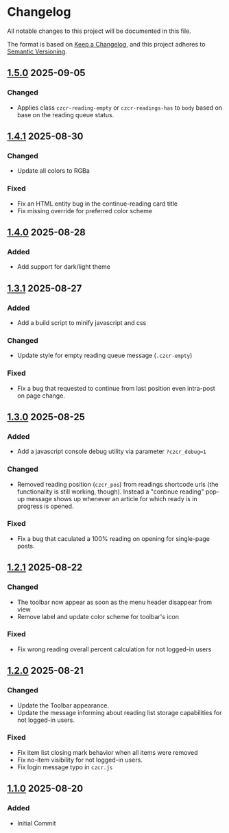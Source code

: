 # Changelog

All notable changes to this project will be documented in this file.

The format is based on [Keep a Changelog](https://keepachangelog.com/en/1.1.0/),
and this project adheres to [Semantic Versioning](https://semver.org/spec/v2.0.0.html).

## [1.5.0] 2025-09-05
### Changed
- Applies class `czcr-reading-empty` or `czcr-readings-has` to `body` based on
base on the reading queue status.

## [1.4.1] 2025-08-30
### Changed
- Update all colors to RGBa
### Fixed
- Fix an HTML entity bug in the continue-reading card title
- Fix missing override for preferred color scheme

## [1.4.0] 2025-08-28
### Added
- Add support for dark/light theme

## [1.3.1] 2025-08-27
### Added
- Add a build script to minify javascript and css
### Changed
- Update style for empty reading queue message (`.czcr-empty`)
### Fixed
- Fix a bug that requested to continue from last position even intra-post on
page change.

## [1.3.0] 2025-08-25
### Added
- Add a javascript console debug utility via parameter `?czcr_debug=1`
### Changed
- Removed reading position (`czcr_pos`) from readings shortcode urls (the functionality is still working, though). Instead a "continue reading" pop-up message shows up whenever an article for which ready is in progress is opened.
### Fixed
- Fix a bug that caculated a 100% reading on opening for single-page posts.

## [1.2.1] 2025-08-22
### Changed
- The toolbar now appear as soon as the menu header disappear from view
- Remove label and update color scheme for toolbar's icon
### Fixed
- Fix wrong reading overall percent calculation for not logged-in users

## [1.2.0] 2025-08-21
### Changed
- Update the Toolbar appearance.
- Update the message informing about reading list storage capabilities for not logged-in users.
### Fixed
- Fix item list closing mark behavior when all items were removed
- Fix no-item visibility for not logged-in users.
- Fix login message typo in `czcr.js`

## [1.1.0] 2025-08-20
### Added
- Initial Commit


[Unreleased]: https://github.com/erremauro/cz-continue-reading/compare/v1.5.0...HEAD
[1.5.0]: https://github.com/erremauro/cz-continue-reading/releases/tag/v1.5.0
[1.4.1]: https://github.com/erremauro/cz-continue-reading/releases/tag/v1.4.1
[1.4.0]: https://github.com/erremauro/cz-continue-reading/releases/tag/v1.4.0
[1.3.1]: https://github.com/erremauro/cz-continue-reading/releases/tag/v1.3.1
[1.3.0]: https://github.com/erremauro/cz-continue-reading/releases/tag/v1.3.0
[1.2.1]: https://github.com/erremauro/cz-continue-reading/releases/tag/v1.2.1
[1.2.0]: https://github.com/erremauro/cz-continue-reading/releases/tag/v1.2.0
[1.1.0]: https://github.com/erremauro/cz-continue-reading/releases/tag/v1.1.0
